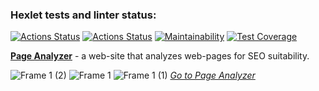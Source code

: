 ### Hexlet tests and linter status:
[![Actions Status](https://github.com/DariaPolubenko/java-project-72/actions/workflows/hexlet-check.yml/badge.svg)](https://github.com/DariaPolubenko/java-project-72/actions)
[![Actions Status](https://github.com/DariaPolubenko/java-project-72/actions/workflows/main.yml/badge.svg)](https://github.com/DariaPolubenko/java-project-72/actions)
[![Maintainability](https://api.codeclimate.com/v1/badges/edfa458f86eb84988561/maintainability)](https://codeclimate.com/github/DariaPolubenko/java-project-72/maintainability)
[![Test Coverage](https://api.codeclimate.com/v1/badges/edfa458f86eb84988561/test_coverage)](https://codeclimate.com/github/DariaPolubenko/java-project-72/test_coverage)

**[Page Analyzer](https://java-project-72-h1ut.onrender.com)** - a web-site that analyzes web-pages for SEO suitability.

![Frame 1 (2)](https://github.com/user-attachments/assets/3451b4d8-9e53-4e9e-9cd1-cd43caf92ee3)
![Frame 1](https://github.com/user-attachments/assets/38e03f3d-a07b-4540-85bc-d9b9711a6569)
![Frame 1 (1)](https://github.com/user-attachments/assets/f1386218-d478-4326-9db1-9054653e35cf)
_[Go to Page Analyzer](https://java-project-72-h1ut.onrender.com)_
